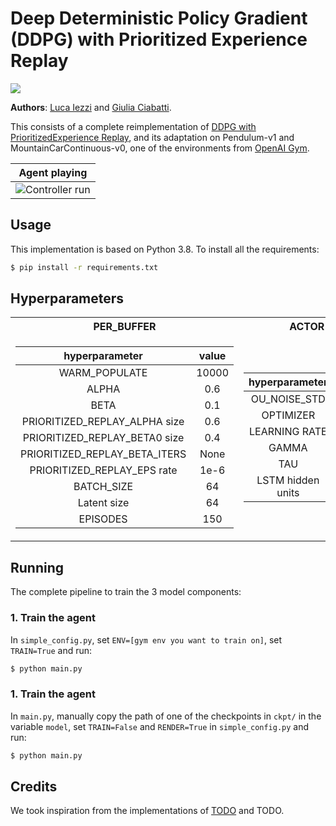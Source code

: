 # Deep Deterministic Policy Gradient (DDPG) with Prioritized Experience Replay
[![](https://shields.io/badge/-nn--template-emerald?style=flat&logo=github&labelColor=gray)](https://github.com/lucmos/nn-template)

**Authors**: [Luca Iezzi](https://github.com/korovev) and [Giulia Ciabatti](https://github.com/Giulia1809).

This consists of a complete reimplementation of [DDPG with PrioritizedExperience Replay](https://arxiv.org/abs/1511.05952), and its adaptation on Pendulum-v1 and MountainCarContinuous-v0, one of the environments from [OpenAI Gym](https://www.gymlibrary.dev/).

|    **Agent playing**   |
|:-----------------------:|
| ![Controller run](readme_images/run.gif)           |

## Usage
This implementation is based on Python 3.8. To install all the requirements:

```bash
$ pip install -r requirements.txt
```

## 


## Hyperparameters
<table>
<tr><th>PER_BUFFER</th><th>ACTOR </th><th>CRITIC</th></tr>
<tr><td>

|    **hyperparameter**          |     **value**     |
|:------------------------------:|:-----------------:|
| WARM_POPULATE                  | 10000             |
| ALPHA                          | 0.6               |
| BETA                           | 0.1               |
| PRIORITIZED_REPLAY_ALPHA size  | 0.6               |
| PRIORITIZED_REPLAY_BETA0 size  | 0.4               |
| PRIORITIZED_REPLAY_BETA_ITERS  | None              |
| PRIORITIZED_REPLAY_EPS rate    | 1e-6              |
| BATCH_SIZE                     | 64                |
| Latent size                    | 64                |
| EPISODES                       | 150               |

</td><td>

|    **hyperparameter**   |     **value**     |
|:-----------------------:|:-----------------:|
| OU_NOISE_STD            | 0.8               |
| OPTIMIZER               | Adam              |
| LEARNING RATE           | 1e-4              |
| GAMMA                   | 0.99              |
| TAU                     | 5e-3              |
| LSTM hidden units       | 256               |

</td><td>

|    **hyperparameter**   |     **value**     |
|:-----------------------:|:-----------------:|
| OPTIMIZER               | Adam              |
| LEARNING RATE           | 5e-4              |
| GAMMA                   | 0.99              |
| TAU                     | 5e-3              |
| LSTM hidden units       | 256               |

</td>


</tr> </table>


## Running
The complete pipeline to train the 3 model components:

### 1. Train the agent
In ```simple_config.py```, set ```ENV=[gym env you want to train on]```, set ```TRAIN=True``` and run:
```bash
$ python main.py
```
### 1. Train the agent
In ```main.py```, manually copy the path of one of the checkpoints in ```ckpt/``` in the variable ```model```, set ```TRAIN=False``` and ```RENDER=True``` in ```simple_config.py``` and run:
```bash
$ python main.py
```

## Credits
We took inspiration from the implementations of [TODO](https://github.com/korovev) and TODO.
